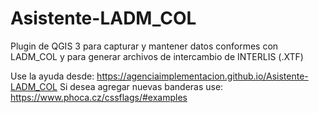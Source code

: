 # Asistente-LADM_COL
Plugin de QGIS 3 para capturar y mantener datos conformes con LADM_COL y para generar archivos de intercambio de INTERLIS (.XTF)

Use la ayuda desde:
https://agenciaimplementacion.github.io/Asistente-LADM_COL
Si desea agregar nuevas banderas use:
https://www.phoca.cz/cssflags/#examples
